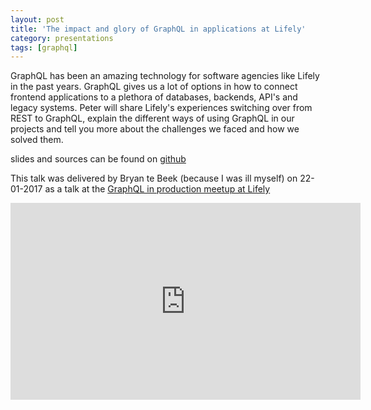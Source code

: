 ```yaml
---
layout: post
title: 'The impact and glory of GraphQL in applications at Lifely'
category: presentations
tags: [graphql]
---
```


GraphQL has been an amazing technology for software agencies like Lifely in the past years. GraphQL gives us a lot of options in how to connect frontend applications to a plethora of databases, backends, API's and legacy systems. Peter will share Lifely's experiences switching over from REST to GraphQL, explain the different ways of using GraphQL in our projects and tell you more about the challenges we faced and how we solved them.

slides and sources can be found on [github](http://peterpeerdeman.github.io/the-impact-and-glory-of-graphql-in-applications-at-lifely)

This talk was delivered by Bryan te Beek (because I was ill myself) on 22-01-2017 as a talk at the [GraphQL in production meetup at Lifely](https://www.meetup.com/Bynder-JS-Guild/events/245146188/)

<iframe width="560" height="315" src="https://www.youtube.com/embed/hCKR0MgG618" frameborder="0" allow="autoplay; encrypted-media" allowfullscreen></iframe>
